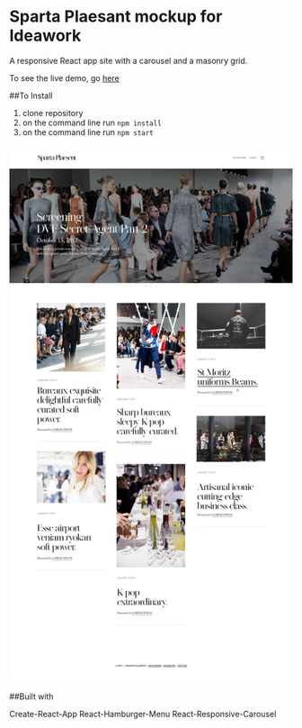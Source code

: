 
# Sparta Plaesant mockup for Ideawork

A responsive React app site with a carousel and a masonry grid.

To see the live demo, go [here](https://magmahr.github.io/ideawork/)

##To Install
1. clone repository
2. on the command line run `npm install`
3. on the command line run `npm start`

![sample.jpg](public/sample.jpg)



##Built with

Create-React-App
React-Hamburger-Menu
React-Responsive-Carousel
